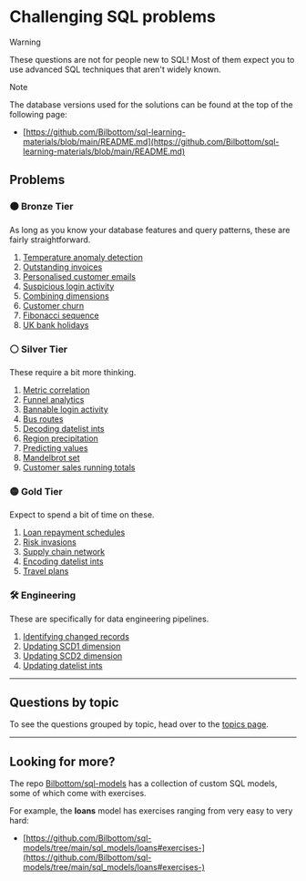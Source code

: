# Challenging SQL problems

> [!WARNING]
>
> These questions are not for people new to SQL! Most of them expect you to use advanced SQL techniques that aren't widely known.

> [!NOTE]
>
> The database versions used for the solutions can be found at the top of the following page:
>
> - [https://github.com/Bilbottom/sql-learning-materials/blob/main/README.md](https://github.com/Bilbottom/sql-learning-materials/blob/main/README.md)

## Problems

### 🟤 Bronze Tier

As long as you know your database features and query patterns, these are fairly straightforward.

1. [Temperature anomaly detection](problems/bronze/temperature-anomaly-detection.md)
2. [Outstanding invoices](problems/bronze/outstanding-invoices.md)
3. [Personalised customer emails](problems/bronze/personalised-customer-emails.md)
4. [Suspicious login activity](problems/bronze/suspicious-login-activity.md)
5. [Combining dimensions](problems/bronze/combining-dimensions.md)
6. [Customer churn](problems/bronze/customer-churn.md)
7. [Fibonacci sequence](problems/bronze/fibonacci-sequence.md)
8. [UK bank holidays](problems/bronze/uk-bank-holidays.md)

### ⚪ Silver Tier

These require a bit more thinking.

1. [Metric correlation](problems/silver/metric-correlation.md)
2. [Funnel analytics](problems/silver/funnel-analytics.md)
3. [Bannable login activity](problems/silver/bannable-login-activity.md)
4. [Bus routes](problems/silver/bus-routes.md)
5. [Decoding datelist ints](problems/silver/decoding-datelist-ints.md)
6. [Region precipitation](problems/silver/region-precipitation.md)
7. [Predicting values](problems/silver/predicting-values.md)
8. [Mandelbrot set](problems/silver/mandelbrot-set.md)
9. [Customer sales running totals](problems/silver/customer-sales-running-totals.md)

### 🟡 Gold Tier

Expect to spend a bit of time on these.

1. [Loan repayment schedules](problems/gold/loan-repayment-schedule.md)
2. [Risk invasions](problems/gold/risk-invasions.md)
3. [Supply chain network](problems/gold/supply-chain-network.md)
4. [Encoding datelist ints](problems/gold/encoding-datelist-ints.md)
5. [Travel plans](problems/gold/travel-plans.md)

### 🛠️ Engineering

These are specifically for data engineering pipelines.

1. [Identifying changed records](problems/engineering/identifying-changed-records.md)
2. [Updating SCD1 dimension](problems/engineering/updating-scd1-dimension.md)
3. [Updating SCD2 dimension](problems/engineering/updating-scd2-dimension.md)
4. [Updating datelist ints](problems/engineering/updating-datelist-ints.md)

---

## Questions by topic

To see the questions grouped by topic, head over to the [topics page](topics.md).

---

## Looking for more?

The repo [Bilbottom/sql-models](https://github.com/Bilbottom/sql-models) has a collection of custom SQL models, some of which come with exercises.

For example, the **loans** model has exercises ranging from very easy to very hard:

- [https://github.com/Bilbottom/sql-models/tree/main/sql_models/loans#exercises-](https://github.com/Bilbottom/sql-models/tree/main/sql_models/loans#exercises-)

